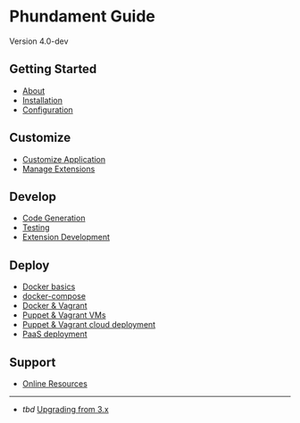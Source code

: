 Phundament Guide
================

Version 4.0-dev

Getting Started
---------------

- [About](10-about.md)
- [Installation](20-installation.md)
- [Configuration](21-configuration.md)

Customize 
---------

- [Customize Application](30-customize.md)
- [Manage Extensions](31-extension-management.md)

Develop
-------

- [Code Generation](41-code-generation.md)
- [Testing](42-testing.md)
- [Extension Development](44-extension-development.md)

Deploy
------

- [Docker basics](51-docker.md)
- [docker-compose](51-fig.md)
- [Docker & Vagrant](51-vagrant-docker.md)
- [Puppet & Vagrant VMs](51-vagrant.md)
- [Puppet & Vagrant cloud deployment](51-vagrant-cloud.md)
- [PaaS deployment](52-paas.md)

Support
-------

- [Online Resources](70-links.md)

---

- *tbd* [Upgrading from 3.x](11-upgrading.md)

